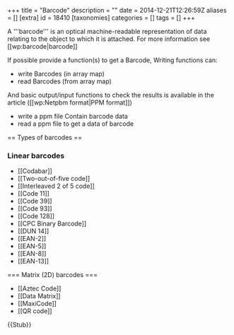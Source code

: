 +++
title = "Barcode"
description = ""
date = 2014-12-21T12:26:59Z
aliases = []
[extra]
id = 18410
[taxonomies]
categories = []
tags = []
+++

A '''barcode''' is an optical machine-readable representation of data relating to the object to which it is attached. For more information see [[wp:barcode|barcode]]

If possible provide a function(s) to get a Barcode, Writing functions can:
* write Barcodes (in array map)
* read Barcodes (from array map)

And basic output/input functions to check the results is available in the article ([[wp:Netpbm format|PPM format]])
* write a ppm file Contain barcode data
* read a ppm file to get a data of barcode

== Types of barcodes ==

###  Linear barcodes 

* [[Codabar]]
* [[Two-out-of-five code]]
* [[Interleaved 2 of 5 code]]
* [[Code 11]]
* [[Code 39]]
* [[Code 93]]
* [[Code 128]]
* [[CPC Binary Barcode]]
* [[DUN 14]]
* [[EAN-2]]
* [[EAN-5]]
* [[EAN-8]]
* [[EAN-13]]

=== Matrix (2D) barcodes ===
* [[Aztec Code]]
* [[Data Matrix]]
* [[MaxiCode]]
* [[QR code]]

{{Stub}}
